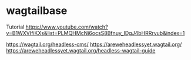 # wagtailbase

Tutorial
https://www.youtube.com/watch?v=B1WXVIfiKXs&list=PLMQHMcNi6ocsS8Bfnuy_IDgJ4bHRRrvub&index=1

https://wagtail.org/headless-cms/
https://areweheadlessyet.wagtail.org/
https://areweheadlessyet.wagtail.org/headless-wagtail-guide